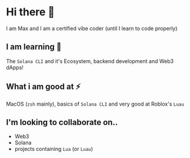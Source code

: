 # Hi there 👋
I am Max and I am a certified vibe coder (until I learn to code properly)
## I am learning 🌱
The `Solana CLI` and it's Ecosystem, backend development and Web3 dApps!
## What i am good at ⚡
MacOS (`zsh` mainly), basics of `Solana CLI` and very good at Roblox's `Luau`
## I'm looking to collaborate on..
- Web3
- Solana
- projects containing `Lua` (or `Luau`)


<!--
**Maxwell317898/Maxwell317898** is a ✨ _special_ ✨ repository because its `README.md` (this file) appears on your GitHub profile.

Here are some ideas to get you started:

- 🔭 I’m currently working on ...
- 🌱 I’m currently learning ...
- 👯 I’m looking to collaborate on ...
- 🤔 I’m looking for help with ...
- 💬 Ask me about ...
- 📫 How to reach me: ...
- 😄 Pronouns: ...
- ⚡ Fun fact: ...
-->
